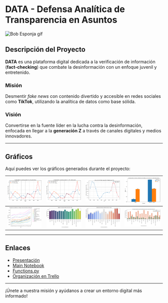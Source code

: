 # DATA - Defensa Analítica de Transparencia en Asuntos

![Bob Esponja gif](https://i.giphy.com/media/v1.Y2lkPTc5MGI3NjExY3JuMHhrcTN5ZXN4Y3E3djhobDRoaW1qbThxY3h5Ymd2Ym12Nnk4ZCZlcD12MV9pbnRlcm5hbF9naWZfYnlfaWQmY3Q9Zw/SKGo6OYe24EBG/giphy.gif)

## Descripción del Proyecto

**DATA** es una plataforma digital dedicada a la verificación de información (**fact-checking**) que combate la desinformación con un enfoque juvenil y entretenido.

### Misión
Desmentir *fake news* con contenido divertido y accesible en redes sociales como **TikTok**, utilizando la analítica de datos como base sólida.

### Visión
Convertirse en la fuente líder en la lucha contra la desinformación, enfocada en llegar a la **generación Z** a través de canales digitales y medios innovadores.

---

## Gráficos

Aquí puedes ver los gráficos generados durante el proyecto:

| ![Gráfico 1](Gráficos/output.png) | ![Gráfico 2](Gráficos/output_1.png) | ![Gráfico 3](Gráficos/output_2.png) | ![Gráfico 4](Gráficos/output_3.png) |
|-----------------------------------|-------------------------------------|-------------------------------------|-------------------------------------|
| ![Gráfico 5](Gráficos/output_4.png) | ![Gráfico 6](Gráficos/output_5.png) | ![Gráfico 7](Gráficos/output_6.png) | ![Gráfico 8](Gráficos/output_7.png) |

---

## Enlaces

- [Presentación](https://docs.google.com/presentation/d/1exNRTIUDl2MvkzlMKNybWika9kWAv_p1S7l9h6GqjoQ/edit?usp=sharing)
- [Main Notebook](https://github.com/adrianbenitezrueda/first-project-data/blob/main/main.ipynb)
- [Functions.py](https://github.com/adrianbenitezrueda/first-project-data/blob/main/functions.py)
- [Organización en Trello](https://trello.com/invite/b/66ded28d66385a3e05e905b5/ATTI9ea3af005db711fdf700621a07160ba7CB24337F/first-project)

---

¡Únete a nuestra misión y ayúdanos a crear un entorno digital más informado!